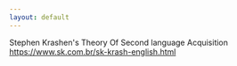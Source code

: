 ```yaml
---
layout: default
---
```


Stephen Krashen's Theory Of Second language Acquisition
https://www.sk.com.br/sk-krash-english.html

